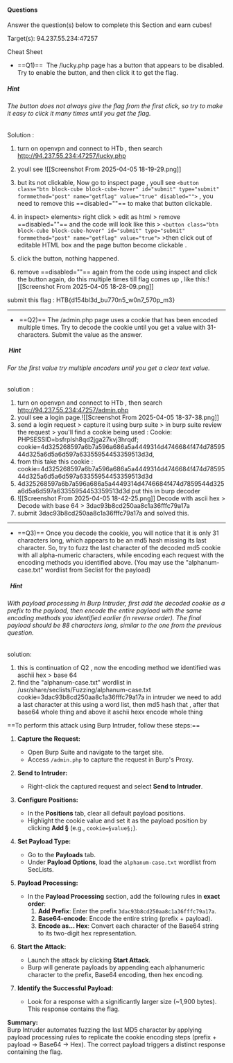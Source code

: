 #### Questions

Answer the question(s) below to complete this Section and earn cubes!

Target(s): 94.237.55.234:47257

Cheat Sheet

+ ==Q1)==  The /lucky.php page has a button that appears to be disabled. Try to enable the button, and then click it to get the flag.
##### Hint
###### The button does not always give the flag from the first click, so try to make it easy to click it many times until you get the flag.

Solution :  
1) turn on openvpn and connect to HTb , then search http://94.237.55.234:47257/lucky.php
2) youll see ![[Screenshot From 2025-04-05 18-19-29.png]]
3) but its not clickable, Now go to inspect page , youll see
`<button class="btn block-cube block-cube-hover" id="submit" type="submit" formmethod="post" name="getflag" value="true" disabled="">`  , you need to remove this  ==disabled=""== to make that button clickable. 

4) in inspect> elements> right click > edit as html > remove ==disabled=""== and the code will look like this >     `<button class="btn block-cube block-cube-hover" id="submit" type="submit" formmethod="post" name="getflag" value="true">`    >then click out of editable HTML box and the page button become clickable .
5) click the button, nothing happened.
6) remove ==disabled=""== again from the code  using inspect and click the button again, do this multiple times till flag comes up , like this:![[Screenshot From 2025-04-05 18-28-09.png]]

submit this flag : HTB{d154bl3d_bu770n5_w0n7_570p_m3}

---

-  ==Q2)== The /admin.php page uses a cookie that has been encoded multiple times. Try to decode the cookie until you get a value with 31-characters. Submit the value as the answer.
#####  Hint
###### For the first value try multiple encoders until you get a clear text value.

solution : 
1) turn on openvpn and connect to HTb , then search http://94.237.55.234:47257/admin.php
2) youll see a login page.![[Screenshot From 2025-04-05 18-37-38.png]]
3) send a login request > capture it using burp suite > in burp suite review the request >  you'll find a cookie being used :  Cookie: PHPSESSID=bsfrplsh8qd2jga27kvj3hrqdf; cookie=4d325268597a6b7a596a686a5a4449314d4746684f474d7859544d325a6d5a6d597a63355954453359513d3d,   
4) from this take this cookie :     cookie=4d325268597a6b7a596a686a5a4449314d4746684f474d7859544d325a6d5a6d597a63355954453359513d3d
5) 4d325268597a6b7a596a686a5a4449314d4746684f474d7859544d325a6d5a6d597a63355954453359513d3d    put this  in burp decoder
6) ![[Screenshot From 2025-04-05 18-42-25.png]] Decode with ascii hex > Decode with base 64 > 3dac93b8cd250aa8c1a36fffc79a17a 
7) submit 3dac93b8cd250aa8c1a36fffc79a17a and solved this.

---

- ==Q3)== Once you decode the cookie, you will notice that it is only 31 characters long, which appears to be an md5 hash missing its last character. So, try to fuzz the last character of the decoded md5 cookie with all alpha-numeric characters, while encoding each request with the encoding methods you identified above. (You may use the "alphanum-case.txt" wordlist from Seclist for the payload)
#####   Hint
###### With payload processing in Burp Intruder, first add the decoded cookie as a prefix to the payload, then encode the entire payload with the same encoding methods you identified earlier (in reverse order). The final payload should be 88 characters long, similar to the one from the previous question.

solution:
1) this is continuation of Q2 , now the encoding method we identified was aschii hex > base 64
2) find the "alphanum-case.txt" wordlist in /usr/share/seclists/Fuzzing/alphanum-case.txt
cookie=3dac93b8cd250aa8c1a36fffc79a17a in intruder we need to add a last character at this using a word list, then md5 hash that , after that base64 whole thing and above it aschii hexx encode whole thing

==To perform this attack using Burp Intruder, follow these steps:==

1. **Capture the Request:**
   - Open Burp Suite and navigate to the target site.
   - Access `/admin.php` to capture the request in Burp's Proxy.

2. **Send to Intruder:**
   - Right-click the captured request and select **Send to Intruder**.

3. **Configure Positions:**
   - In the **Positions** tab, clear all default payload positions.
   - Highlight the cookie value and set it as the payload position by clicking **Add §** (e.g., `cookie=§value§;`).

4. **Set Payload Type:**
   - Go to the **Payloads** tab.
   - Under **Payload Options**, load the `alphanum-case.txt` wordlist from SecLists.

5. **Payload Processing:**
   - In the **Payload Processing** section, add the following rules in **exact order**:
     1. **Add Prefix**: Enter the prefix `3dac93b8cd250aa8c1a36fffc79a17a`.
     2. **Base64-encode**: Encode the entire string (prefix + payload).
     3. **Encode as... Hex**: Convert each character of the Base64 string to its two-digit hex representation.

6. **Start the Attack:**
   - Launch the attack by clicking **Start Attack**.
   - Burp will generate payloads by appending each alphanumeric character to the prefix, Base64 encoding, then hex encoding.

7. **Identify the Successful Payload:**
   - Look for a response with a significantly larger size (~1,900 bytes). This response contains the flag.

**Summary:**  
Burp Intruder automates fuzzing the last MD5 character by applying payload processing rules to replicate the cookie encoding steps (prefix + payload → Base64 → Hex). The correct payload triggers a distinct response containing the flag.


